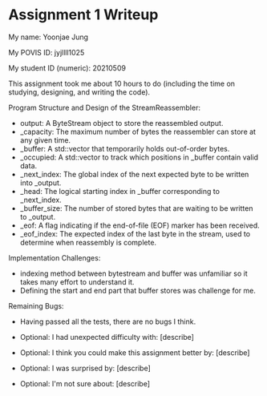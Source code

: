 Assignment 1 Writeup
=============

My name: Yoonjae Jung

My POVIS ID: jyjllll1025

My student ID (numeric): 20210509

This assignment took me about 10 hours to do (including the time on studying, designing, and writing the code).

Program Structure and Design of the StreamReassembler:
- output: A ByteStream object to store the reassembled output.
- _capacity: The maximum number of bytes the reassembler can store at any given time.
- _buffer: A std::vector<char> that temporarily holds out-of-order bytes.
- _occupied: A std::vector<bool> to track which positions in _buffer contain valid data.
- _next_index: The global index of the next expected byte to be written into _output.
- _head: The logical starting index in _buffer corresponding to _next_index.
- _buffer_size: The number of stored bytes that are waiting to be written to _output.
- _eof: A flag indicating if the end-of-file (EOF) marker has been received.
- _eof_index: The expected index of the last byte in the stream, used to determine when reassembly is complete.

Implementation Challenges:
- indexing method between bytestream and buffer was unfamiliar so it takes many effort to understand it. 
- Defining the start and end part that buffer stores was challenge for me.

Remaining Bugs:
- Having passed all the tests, there are no bugs I think. 

- Optional: I had unexpected difficulty with: [describe]

- Optional: I think you could make this assignment better by: [describe]

- Optional: I was surprised by: [describe]

- Optional: I'm not sure about: [describe]
